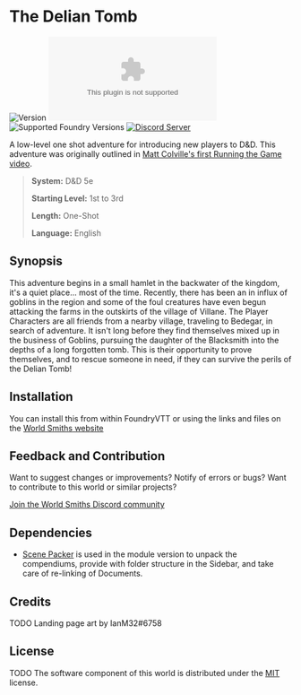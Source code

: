 # The Delian Tomb

![Version](https://img.shields.io/github/v/tag/World-Smiths/the-delian-tomb?label=Version&style=flat-square&color=2577a1) ![Latest Release Download Count](https://img.shields.io/github/downloads/World-Smiths/the-delian-tomb/latest/world.zip?label=Downloads&style=flat-square&color=9b43a8) ![Supported Foundry Versions](https://img.shields.io/endpoint?url=https://foundryshields.com/version?url=https://raw.githubusercontent.com/World-Smiths/the-delian-tomb/main/world.json&style=flat-square&color=ff6400) [![Discord Server](https://img.shields.io/badge/-Discord-%232c2f33?style=flat-square&logo=discord)](https://discord.gg/2YCFD8fxG7)

A low-level one shot adventure for introducing new players to D&D. This adventure was originally outlined in [Matt Colville's first Running the Game video](https://www.youtube.com/watch?v=zTD2RZz6mlo).

> **System:** D&D 5e
>
> **Starting Level:** 1st to 3rd
>
> **Length:** One-Shot
>
> **Language:** English

## Synopsis

This adventure begins in a small hamlet in the backwater of the kingdom, it's a quiet place... most of the time. Recently, there has been an in influx of goblins in the region and some of the foul creatures have even begun attacking the farms in the outskirts of the village of Villane. The Player Characters are all friends from a nearby village, traveling to Bedegar, in search of adventure. It isn't long before they find themselves mixed up in the business of Goblins, pursuing the daughter of the Blacksmith into the depths of a long forgotten tomb. This is their opportunity to prove themselves, and to rescue someone in need, if they can survive the perils of the Delian Tomb!

## Installation

You can install this from within FoundryVTT or using the links and files on the [World Smiths website](https://world-smiths.github.io/page)

## Feedback and Contribution

Want to suggest changes or improvements? Notify of errors or bugs?
Want to contribute to this world or similar projects?

[Join the World Smiths Discord community](https://discord.gg/2YCFD8fxG7)

## Dependencies

* [Scene Packer](https://foundryvtt.com/packages/scene-packer) is used in the module version to unpack the compendiums, provide with folder structure in the Sidebar, and take care of re-linking of Documents.

## Credits

TODO
Landing page art by IanM32#6758

## License

TODO
The software component of this world is distributed under the [MIT](./LICENSE) license.
